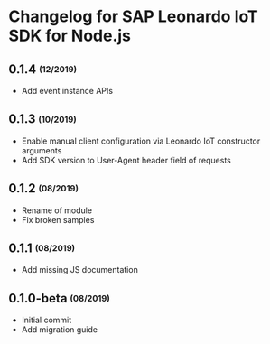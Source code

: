 # Changelog for SAP Leonardo IoT SDK for Node.js

## 0.1.4 <sub><sup>(12/2019)</sup></sub>
* Add event instance APIs

## 0.1.3 <sub><sup>(10/2019)</sup></sub>
* Enable manual client configuration via Leonardo IoT constructor arguments
* Add SDK version to User-Agent header field of requests

## 0.1.2 <sub><sup>(08/2019)</sup></sub>
* Rename of module
* Fix broken samples

## 0.1.1 <sub><sup>(08/2019)</sup></sub>
* Add missing JS documentation

## 0.1.0-beta <sub><sup>(08/2019)</sup></sub>
* Initial commit
* Add migration guide
